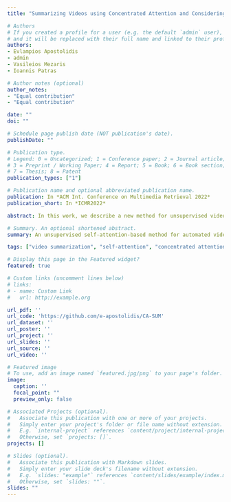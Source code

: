 ```yaml
---
title: "Summarizing Videos using Concentrated Attention and Considering the Uniqueness and Diversity of the Video Frames"

# Authors
# If you created a profile for a user (e.g. the default `admin` user), write the username (folder name) here 
# and it will be replaced with their full name and linked to their profile.
authors:
- Evlampios Apostolidis
- admin
- Vasileios Mezaris
- Ioannis Patras

# Author notes (optional)
author_notes:
- "Equal contribution"
- "Equal contribution"

date: ""
doi: ""

# Schedule page publish date (NOT publication's date).
publishDate: ""

# Publication type.
# Legend: 0 = Uncategorized; 1 = Conference paper; 2 = Journal article;
# 3 = Preprint / Working Paper; 4 = Report; 5 = Book; 6 = Book section;
# 7 = Thesis; 8 = Patent
publication_types: ["1"]

# Publication name and optional abbreviated publication name.
publication: In *ACM Int. Conference on Multimedia Retrieval 2022*
publication_short: In *ICMR2022*

abstract: In this work, we describe a new method for unsupervised video summarization. To overcome limitations of existing unsupervised video summarization approaches, that relate to the unstable training of Generator-Discriminator architectures, the use of RNNs for modeling long-range frames' dependencies and the ability to parallelize the training process of RNN-based network architectures, the developed method relies solely on the use of a self-attention mechanism to estimate the importance of video frames. Instead of simply modeling the frames' dependencies based on global attention, our method integrates a concentrated attention mechanism that is able to focus on non-overlapping blocks in the main diagonal of the attention matrix, and to enrich the existing information by extracting and exploiting knowledge about the uniqueness and diversity of the associated frames of the video. In this way, our method makes better estimates about the significance of different parts of the video, and drastically reduces the number of learnable parameters. Experimental evaluations using two benchmarking datasets (SumMe and TVSum) show the competitiveness of the proposed method against other state-of-the-art unsupervised summarization approaches, and demonstrate its ability to produce video summaries that are very close to the human preferences. An ablation study that focuses on the introduced components, namely the use of concentrated attention in combination with attention-based estimates about the frames' uniqueness and diversity, shows their relative contributions to the overall summarization performance.

# Summary. An optional shortened abstract.
summary: An unsupervised self-attention-based method for automated video summarization.

tags: ["video summarization", "self-attention", "concentrated attention", "unsupervised learning", "transductive inference"]

# Display this page in the Featured widget?
featured: true

# Custom links (uncomment lines below)
# links:
# - name: Custom Link
#   url: http://example.org

url_pdf: ''
url_code: 'https://github.com/e-apostolidis/CA-SUM'
url_dataset: ''
url_poster: ''
url_project: ''
url_slides: ''
url_source: ''
url_video: ''

# Featured image
# To use, add an image named `featured.jpg/png` to your page's folder. 
image:
  caption: ''
  focal_point: ""
  preview_only: false

# Associated Projects (optional).
#   Associate this publication with one or more of your projects.
#   Simply enter your project's folder or file name without extension.
#   E.g. `internal-project` references `content/project/internal-project/index.md`.
#   Otherwise, set `projects: []`.
projects: []

# Slides (optional).
#   Associate this publication with Markdown slides.
#   Simply enter your slide deck's filename without extension.
#   E.g. `slides: "example"` references `content/slides/example/index.md`.
#   Otherwise, set `slides: ""`.
slides: ""
---
```

